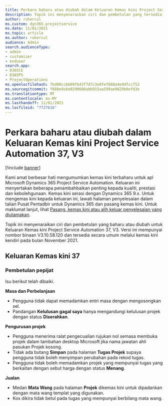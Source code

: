 ```yaml
---
title: Perkara baharu atau diubah dalam Keluaran Kemas kini Project Service Automation 37, V3
description: Topik ini menyenaraikan ciri dan pembetulan yang tersedia dalam Keluaran Kemas kini Microsoft Dynamics 365 Project Service Automation 37, V3.
author: ruhercul
ms.custom: dyn365-projectservice
ms.date: 11/01/2021
ms.topic: article
ms.author: ruhercul
audience: Admin
search.audienceType:
- admin
- customizer
- enduser
search.app:
- D365CE
- D365PS
- ProjectOperations
ms.openlocfilehash: 7bd00ccbb09fb43f7d7c3e0fef888a4e9dfcc752
ms.sourcegitcommit: f888e9c6e0290608abb915aa599ae9629b0efd3e
ms.translationtype: MT
ms.contentlocale: ms-MY
ms.lasthandoff: 11/01/2021
ms.locfileid: "7727616"
---
```

# <a name="whats-new-or-changed-in-project-service-automation-update-release-37-v3"></a>Perkara baharu atau diubah dalam Keluaran Kemas kini Project Service Automation 37, V3

[!include [banner](../includes/psa-now-project-operations.md)]

Kami amat berbesar hati mengumumkan kemas kini terbaharu untuk apl Microsoft Dynamics 365 Project Service Automation. Keluaran ini menyertakan beberapa penambahbaikan penting kepada kualiti, prestasi dan kebolehgunaan. Kemas kini serasi dengan Dynamics 365 9.x. Untuk mengemas kini kepada keluaran ini, lawati halaman penyelesaian dalam talian Pusat Pentadbir untuk Dynamics 365 dan pasang kemas kini. Untuk maklumat lanjut, lihat [Pasang, kemas kini atau alih keluar penyelesaian yang diutamakan](/power-platform/admin/install-remove-preferred-solution).

Topik ini menyenaraikan ciri dan pembetulan yang baharu atau diubah untuk Keluaran Kemas kini Project Service Automation 37, V3. Versi ini mempunyai nombor binaan V3.10.58.120 dan tersedia secara umum melalui kemas kini kendiri pada bulan November 2021.

## <a name="update-release-37"></a>Keluaran Kemas kini 37

### <a name="bug-fixes"></a>Pembetulan pepijat

Isu berikut telah dibaiki.

**Masa dan Perbelanjaan**
- Pengguna tidak dapat memadamkan entri masa dengan mengosongkan sel.
- Pandangan **Kelulusan gagal saya** hanya mengandungi kelulusan projek dengan status **Diserahkan**.

**Pengurusan projek**
- Pengguna menerima ralat pengecualian rujukan nol semasa membuka projek dalam tambahan desktop Microsoft jika nama jawatan ahli pasukan Projek kosong.
- Tidak ada butang **Simpan** pada halaman **Tugas Projek** supaya pengguna tidak boleh menyimpan perubahan pada rekod tugas.
- Pengguna tidak boleh memadamkan projek yang mempunyai tugas yang berkaitan dengan sebut harga dengan status **Menang**.

**Jualan**
- Medan **Mata Wang** pada halaman **Projek** dikemas kini untuk dipadankan dengan mata wang templat yang digunakan.
- Kos dikira tidak betul pada tugas yang mempunyai berbilang mata wang.
